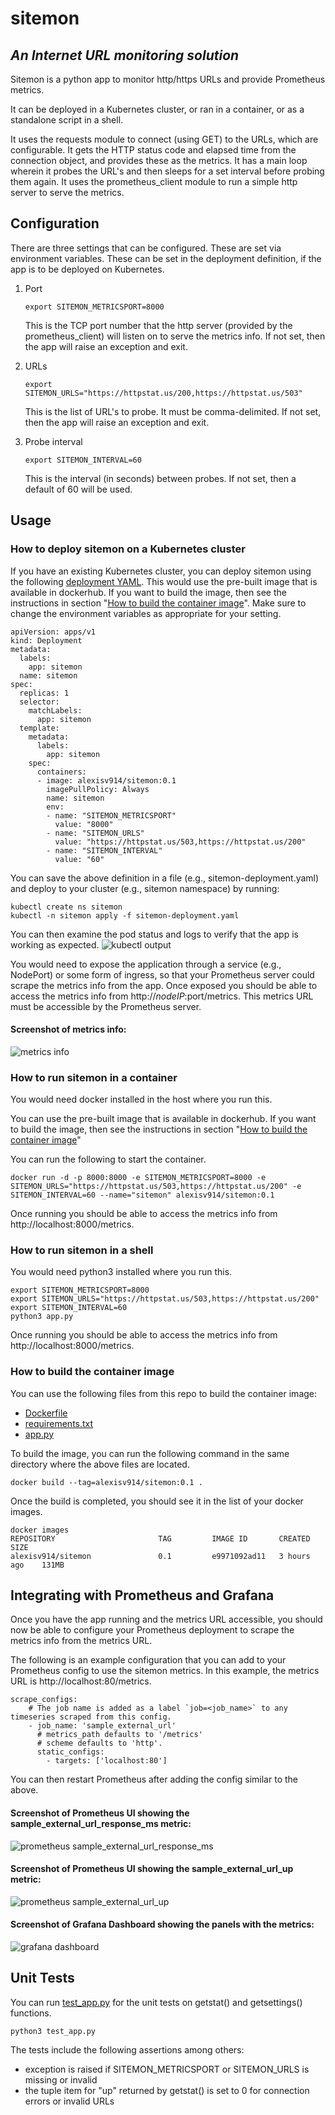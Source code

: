 # sitemon
## _An Internet URL monitoring solution_

Sitemon is a python app to monitor http/https URLs and provide Prometheus metrics.

It can be deployed in a Kubernetes cluster, or ran in a container, or as a standalone script in a shell.

It uses the requests module to connect (using GET) to the URLs, which are configurable. It gets the HTTP status code and elapsed time from the connection object, and provides these as the metrics.  It has a main loop wherein it probes the URL's and then sleeps for a set interval before probing them again.  It uses the prometheus_client module to run a simple http server to serve the metrics.


## Configuration
There are three settings that can be configured.  These are set via environment variables.  These can be set in the deployment definition, if the app is to be deployed on Kubernetes.

1. Port

   ```export SITEMON_METRICSPORT=8000```
   
   This is the TCP port number that the http server (provided by the prometheus_client) will listen on to serve the metrics info.  If not set, then the app will raise an exception and exit.

2. URLs
   
   ```export SITEMON_URLS="https://httpstat.us/200,https://httpstat.us/503"```
   
   This is the list of URL's to probe.  It must be comma-delimited.  If not set, then the app will raise an exception and exit.

3. Probe interval
   
   ```export SITEMON_INTERVAL=60```
   
   This is the interval (in seconds) between probes.  If not set, then a default of 60 will be used.


## Usage

### How to deploy sitemon on a Kubernetes cluster
If you have an existing Kubernetes cluster, you can deploy sitemon using the following [deployment YAML](sitemon-deployment.yaml).  This would use the pre-built image that is available in dockerhub.  If you want to build the image, then see the instructions in section "[How to build the container image](#how-to-build-the-container-image)".
Make sure to change the environment variables as appropriate for your setting.
```
apiVersion: apps/v1
kind: Deployment
metadata:
  labels:
    app: sitemon
  name: sitemon
spec:
  replicas: 1
  selector:
    matchLabels:
      app: sitemon
  template:
    metadata:
      labels:
        app: sitemon
    spec:
      containers:
      - image: alexisv914/sitemon:0.1
        imagePullPolicy: Always
        name: sitemon
        env:
        - name: "SITEMON_METRICSPORT"
          value: "8000"
        - name: "SITEMON_URLS"
          value: "https://httpstat.us/503,https://httpstat.us/200"
        - name: "SITEMON_INTERVAL"
          value: "60"
```

You can save the above definition in a file (e.g., sitemon-deployment.yaml) and deploy to your cluster (e.g., sitemon namespace) by running:
```
kubectl create ns sitemon
kubectl -n sitemon apply -f sitemon-deployment.yaml
```

You can then examine the pod status and logs to verify that the app is working as expected.
![kubectl output](sitemon-examine.png)

You would need to expose the application through a service (e.g., NodePort) or some form of ingress, so that your Prometheus server could scrape the metrics info from the app.  Once exposed you should be able to access the metrics info from http://$nodeIP:$port/metrics.  This metrics URL must be accessible by the Prometheus server.

#### Screenshot of metrics info:
![metrics info](metrics.png)
   
   
### How to run sitemon in a container
You would need docker installed in the host where you run this.

You can use the pre-built image that is available in dockerhub.  If you want to build the image, then see the instructions in section "[How to build the container image](#how-to-build-the-container-image)"

You can run the following to start the container.  
```
docker run -d -p 8000:8000 -e SITEMON_METRICSPORT=8000 -e SITEMON_URLS="https://httpstat.us/503,https://httpstat.us/200" -e SITEMON_INTERVAL=60 --name="sitemon" alexisv914/sitemon:0.1
```
Once running you should be able to access the metrics info from http://localhost:8000/metrics.

   
### How to run sitemon in a shell
You would need python3 installed where you run this.
```
export SITEMON_METRICSPORT=8000
export SITEMON_URLS="https://httpstat.us/503,https://httpstat.us/200"
export SITEMON_INTERVAL=60
python3 app.py
```
Once running you should be able to access the metrics info from http://localhost:8000/metrics.

   
### How to build the container image
You can use the following files from this repo to build the container image:

- [Dockerfile](Dockerfile)
- [requirements.txt](requirements.txt)
- [app.py](app.py)

To build the image, you can run the following command in the same directory where the above files are located.
```
docker build --tag=alexisv914/sitemon:0.1 .
```
Once the build is completed, you should see it in the list of your docker images.
```
docker images
REPOSITORY                       TAG         IMAGE ID       CREATED        SIZE
alexisv914/sitemon               0.1         e9971092ad11   3 hours ago    131MB
```

   
## Integrating with Prometheus and Grafana
Once you have the app running and the metrics URL accessible, you should now be able to configure your Prometheus deployment to scrape the metrics info from the metrics URL.

The following is an example configuration that you can add to your Prometheus config to use the sitemon metrics.  In this example, the metrics URL is http://localhost:80/metrics.
```
scrape_configs:
    # The job name is added as a label `job=<job_name>` to any timeseries scraped from this config.
    - job_name: 'sample_external_url'
      # metrics_path defaults to '/metrics'
      # scheme defaults to 'http'.
      static_configs:
        - targets: ['localhost:80']
```
You can then restart Prometheus after adding the config similar to the above.

#### Screenshot of Prometheus UI showing the sample_external_url_response_ms metric:
![prometheus sample_external_url_response_ms](prometheus-sample_external_url_response_ms.png)


#### Screenshot of Prometheus UI showing the sample_external_url_up metric:
![prometheus sample_external_url_up](prometheus-sample_external_url_up.png)


#### Screenshot of Grafana Dashboard showing the panels with the metrics:
![grafana dashboard](grafana-dashboard-sitemon.png)   
   

## Unit Tests
You can run [test_app.py](test_app.py) for the unit tests on getstat() and getsettings() functions.
```
python3 test_app.py
```
The tests include the following assertions among others:
- exception is raised if SITEMON_METRICSPORT or SITEMON_URLS is missing or invalid
- the tuple item for "up" returned by getstat() is set to 0 for connection errors or invalid URLs


